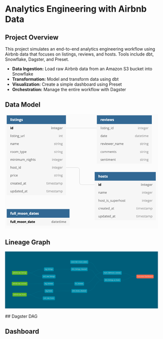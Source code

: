 # Analytics Engineering with Airbnb Data

## Project Overview

This project simulates an end-to-end analytics engineering workflow using Airbnb data that focuses on listings, reviews, and hosts. Tools include dbt, Snowflake, Dagster, and Preset.

* **Data Ingestion:** Load raw Airbnb data from an Amazon S3 bucket into Snowflake
* **Transformation:** Model and transform data using dbt 
* **Visualization:** Create a simple dashboard using Preset 
* **Orchestration:** Manage the entire workflow with Dagster

## Data Model
<p align="left">
 <img src="assets/input_schema.png" alt="input_schema"/>
</p>

## Lineage Graph
<p align="left">
 <img src="assets/dbt_lineage_graph.png" alt="dbt_lineage_graph"/>
</p>
## Dagster DAG

## Dashboard
